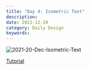 ```yaml
---
title: "Day 4: Isometric Text"
description: 
date: 2021-12-20 
category: Daily Design
keywords: 
---
```


![2021-20-Dec-Isometric-Text](https://user-images.githubusercontent.com/3475947/146859441-e8a1ea6e-b4a2-4045-8805-3fdf31250ada.png)

[Tutorial](https://www.youtube.com/watch?v=52CXdiK-zgg)
